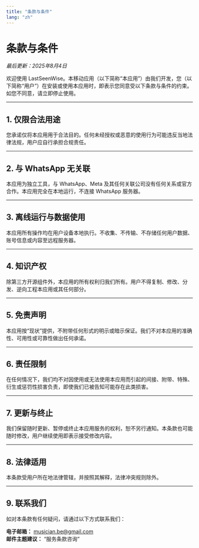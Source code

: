 ```yaml
---
title: "条款与条件"
lang: "zh"
---
```


# 条款与条件

_最后更新：2025年8月4日_

欢迎使用 LastSeenWise。本移动应用（以下简称“本应用”）由我们开发，您（以下简称“用户”）在安装或使用本应用时，即表示您同意受以下条款与条件的约束。如您不同意，请立即停止使用。

---

## 1. 仅限合法用途

您承诺仅将本应用用于合法目的。任何未经授权或恶意的使用行为可能违反当地法律法规，用户应自行承担合规责任。

---

## 2. 与 WhatsApp 无关联

本应用为独立工具，与 WhatsApp、Meta 及其任何关联公司没有任何关系或官方合作。本应用完全在本地运行，不连接 WhatsApp 服务器。

---

## 3. 离线运行与数据使用

本应用所有操作均在用户设备本地执行。不收集、不传输、不存储任何用户数据、账号信息或内容至远程服务器。

---

## 4. 知识产权

除第三方开源组件外，本应用的所有权利归我们所有。用户不得复制、修改、分发、逆向工程本应用或其任何部分。

---

## 5. 免责声明

本应用按“现状”提供，不附带任何形式的明示或暗示保证。我们不对本应用的准确性、可用性或可靠性做出任何承诺。

---

## 6. 责任限制

在任何情况下，我们均不对因使用或无法使用本应用而引起的间接、附带、特殊、衍生或惩罚性损害负责，即使我们已被告知可能存在此类损害。

---

## 7. 更新与终止

我们保留随时更新、暂停或终止本应用服务的权利，恕不另行通知。本条款也可能随时修改，用户继续使用即表示接受修改内容。

---

## 8. 法律适用

本条款受用户所在地法律管辖，并按照其解释，法律冲突规则除外。

---

## 9. 联系我们

如对本条款有任何疑问，请通过以下方式联系我们：

**电子邮箱：** musician.be@gmail.com  
**邮件主题建议：** “服务条款咨询”

